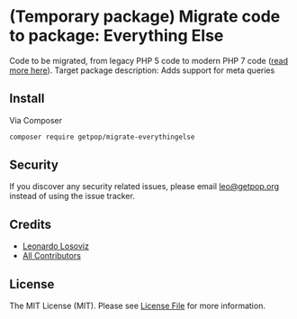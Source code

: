 # (Temporary package) Migrate code to package: Everything Else

Code to be migrated, from legacy PHP 5 code to modern PHP 7 code ([read more here](https://github.com/leoloso/PoP#codebase-migration)). Target package description:  Adds support for meta queries

## Install

Via Composer

``` bash
composer require getpop/migrate-everythingelse
```

## Security

If you discover any security related issues, please email leo@getpop.org instead of using the issue tracker.

## Credits

- [Leonardo Losoviz][link-author]
- [All Contributors][link-contributors]

## License

The MIT License (MIT). Please see [License File](LICENSE.md) for more information.

[ico-version]: https://img.shields.io/packagist/v/getpop/everythingelse.svg?style=flat-square
[ico-license]: https://img.shields.io/badge/license-MIT-brightgreen.svg?style=flat-square
[ico-travis]: https://img.shields.io/travis/getpop/everythingelse/master.svg?style=flat-square
[ico-scrutinizer]: https://img.shields.io/scrutinizer/coverage/g/getpop/everythingelse.svg?style=flat-square
[ico-code-quality]: https://img.shields.io/scrutinizer/g/getpop/everythingelse.svg?style=flat-square
[ico-downloads]: https://img.shields.io/packagist/dt/getpop/everythingelse.svg?style=flat-square

[link-packagist]: https://packagist.org/packages/getpop/everythingelse
[link-travis]: https://travis-ci.org/getpop/everythingelse
[link-scrutinizer]: https://scrutinizer-ci.com/g/getpop/everythingelse/code-structure
[link-code-quality]: https://scrutinizer-ci.com/g/getpop/everythingelse
[link-downloads]: https://packagist.org/packages/getpop/everythingelse
[link-author]: https://github.com/leoloso
[link-contributors]: ../../contributors
